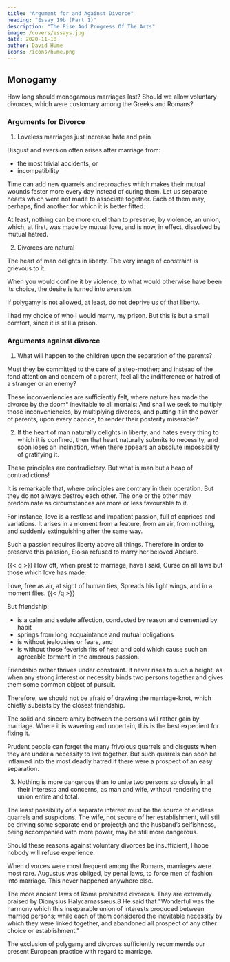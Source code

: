 ```yaml
---
title: "Argument for and Against Divorce"
heading: "Essay 19b (Part 1)"
description: "The Rise And Progress Of The Arts"
image: /covers/essays.jpg
date: 2020-11-18
author: David Hume
icons: /icons/hume.png
--- 
```



## Monogamy 

How long should monogamous marriages last? Should we allow voluntary divorces, which were customary among the Greeks and Romans?


### Arguments for Divorce

1. Loveless marriages just increase hate and pain

Disgust and aversion often arises after marriage from:
- the most trivial accidents, or
- incompatibility

Time can add new quarrels and reproaches which makes their mutual wounds fester more every day instead of curing them. Let us separate hearts which were not made to associate together.  Each of them may, perhaps, find another for which it is better fitted. 

At least, nothing can be more cruel than to preserve, by violence, an union, which, at first, was made by mutual love, and is now, in effect, dissolved by mutual hatred.

<!-- But the liberty of divorces is not only a cure to hatred and domestic quarrels.  -->

2. Divorces are natural
<!--  forces the couple to be together -->
<!-- It is also an admirable preservative against them, and the only secret for keeping alive that love, which first united the married couple.  -->

The heart of man delights in liberty. The very image of constraint is grievous to it.

When you would confine it by violence, to what would otherwise have been its choice, the <!-- inclination immediately changes, and --> desire is turned into aversion. 

If polygamy is not allowed, <!--  the public interest will not allow us to enjoy in polygamy that variety, which is so agreeable in love; --> at least, do not deprive us of that liberty<!-- , which is so essentially requisite -->. 

I had my choice of who I would marry, my prison. But this is but a small comfort, since it is still a prison.


### Arguments against divorce

1. What will happen to the children upon the separation of the parents? 

Must they be committed to the care of a step-mother; and instead of the fond attention and concern of a parent, feel all the indifference or hatred of a stranger or an enemy? 

These inconveniencies are sufficiently felt, where nature has made the divorce by the doom° inevitable to all mortals: And shall we seek to multiply those inconveniencies, by multiplying divorces, and putting it in the power of parents, upon every caprice, to render their posterity miserable?

2. If the heart of man naturally delights in liberty, and hates every thing to which it is confined, then that heart naturally submits to necessity, and soon loses an inclination, when there appears an absolute impossibility of gratifying it. 

These principles are contradictory. But what is man but a heap of contradictions! 

It is remarkable that, where principles are contrary in their operation. But they do not always destroy each other. The one or the other may predominate as circumstances are more or less favourable to it. 

For instance, love is a restless and impatient passion, full of caprices and variations. It arises in a moment from a feature, from an air, from nothing, and suddenly extinguishing after the same way. 

Such a passion requires liberty above all things. Therefore in order to preserve this passion, Eloisa refused to marry her beloved Abelard.

{{< q >}}
How oft, when prest to marriage, have I said,
Curse on all laws but those which love has made:

Love, free as air, at sight of human ties,
Spreads his light wings, and in a moment flies.
{{< /q >}}


But friendship:
- is a calm and sedate affection, conducted by reason and cemented by habit
- springs from long acquaintance and mutual obligations
- is without jealousies or fears, and
- is without those feverish fits of heat and cold which cause such an agreeable torment in the amorous passion. 

Friendship rather thrives under constraint. It never rises to such a height, as when any strong interest or necessity binds two persons together and gives them some common object of pursuit. 

Therefore, we should not be afraid of drawing the marriage-knot, which chiefly subsists by the closest friendship. 

The solid and sincere amity between the persons will rather gain by marriage. Where it is wavering and uncertain, this is the best expedient for fixing it. 

Prudent people can forget the many frivolous quarrels and disgusts when they are under a necessity to live together. But such quarrels can soon be inflamed into the most deadly hatred if there were a prospect of an easy separation.


3. Nothing is more dangerous than to unite two persons so closely in all their interests and concerns, as man and wife, without rendering the union entire and total.

The least possibility of a separate interest must be the source of endless quarrels and suspicions. The wife, not secure of her establishment, will still be driving some separate end or project;h and the husband’s selfishness, being accompanied with more power, may be still more dangerous.

Should these reasons against voluntary divorces be insufficient, I hope nobody will refuse experience. 

When divorces were most frequent among the Romans, marriages were most rare. Augustus was obliged, by penal laws, to force men of fashion into marriage. This never happened anywhere else. <!-- A circumstance which is scarcely to be found in any other age or nation. --> 

The more ancient laws of Rome prohibited divorces. They are extremely praised by Dionysius Halycarnassæus.8 He said that "Wonderful was the harmony which this inseparable union of interests produced between married persons; while each of them considered the inevitable necessity by which they were linked together, and abandoned all prospect of any other choice or establishment."

The exclusion of polygamy and divorces sufficiently recommends our present European practice with regard to marriage.